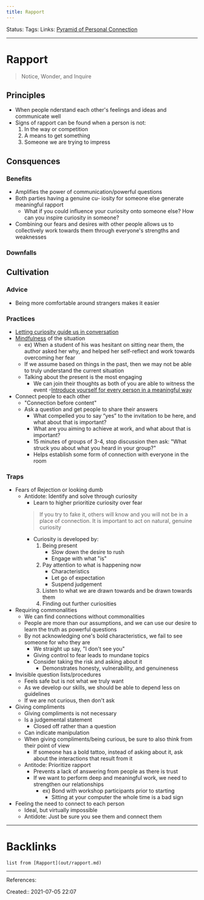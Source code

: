 ```yaml
---
title: Rapport
---
```

Status: 
Tags: 
Links: [Pyramid of Personal Connection](out/pyramid-of-personal-connection.md)
___
# Rapport
> Notice, Wonder, and Inquire
## Principles
- When people nderstand each other's feelings and ideas and communicate well
- Signs of rapport can be found when a person is not:
	1. In the way or competition
	2. A means to get something
	3. Someone we are trying to impress
## Consquences
### Benefits
- Amplifies the power of communication/powerful questions
- Both parties having a genuine cu- iosity for someone else generate meaningful rapport
	- What if you could influence your curiosity onto someone else? How can you inspire curiosity in someone?
- Combining our fears and desires with other people allows us to collectively work towards them through everyone's strengths and weaknesses
### Downfalls 
## Cultivation
### Advice
- Being more comfortable around strangers makes it easier
### Practices
- [Letting curiosity guide us in conversation](out/letting-curiosity-guide-us-in-conversation.md)
- [Mindfulness](out/mindfulness.md) of the situation
	- ex) When a student of his was hesitant on sitting near them, the author asked her why, and helped her self-reflect and work towards overcoming her fear
	- If we assume based on things in the past, then we may not be able to truly understand the current situation
	- Talking about the present is the most engaging
		- We can join their thoughts as both of you are able to witness the event
-[Introduce yourself for every person in a meaningful way](out/introduce-yourself-for-every-person-in-a-meaningful-way.md)
- Connect people to each other
	- "Connection before content"
	- Ask a question and get people to share their answers
		- What compelled you to say “yes” to the invitation to be here, and what about that is important?
		- What are you aiming to achieve at work, and what about that is important?
		- 15 minutes of groups of 3-4, stop discussion then ask: "What struck you about what you heard in your group?"
		- Helps establish some form of connection with everyone in the room
### Traps
- Fears of Rejection or looking dumb
	- Antidote: Identify and solve through curiosity
		- Learn to higher prioritize curiosity over fear
		> If you try to fake it, others will know and you will not be in a place of connection. It is important to act on natural, genuine curiosity
		- Curiosity is developed by:
			1. Being present
				- Slow down the desire to rush
				- Engage with what "is"
			1. Pay attention to what is happening now
				- Characteristics
				- Let go of expectation
				- Suspend judgement
			1. Listen to what we are drawn towards and be drawn towards them
			1. Finding out further curiosities
- Requiring commonalities
	- We can find connections without commonalities
	- People are more than our assumptions, and we can use our desire to learn the truth as powerful questions
	- By not acknowledging one's bold characteristics, we fail to see someone for who they are
		- We straight up say, "I don't see you"
		- Giving control to fear leads to mundane topics
		- Consider taking the risk and asking about it
			- Demonstrates honesty, vulnerability, and genuineness
- Invisible question lists/procedures
	- Feels safe but is not what we truly want
	- As we develop our skills, we should be able to depend less on guidelines
	- If we are not curious, then don't ask
- Giving compliments
	- Giving compliments is not necessary
	- Is a judgemental statement
		- Closed off rather than a question
	- Can indicate manipulation
	- When giving compliments/being curious, be sure to also think from their point of view
		- If someone has a bold tattoo, instead of asking about it, ask about the interactions that result from it
	- Antitode: Prioritize rapport
		- Prevents a lack of answering from people as there is trust
		- If we want to perform deep and meaningful work, we need to strengthen our relationships
			- ex) Bond with workshop participants prior to starting
				- Sitting at your computer the whole time is a bad sign
- Feeling the need to connect to each person
	- Ideal, but virtually impossible
	- Antidote: Just be sure you see them and connect them
___
# Backlinks
```dataview
list from [Rapport](out/rapport.md)
```
___
References: 

Created:: 2021-07-05 22:07
